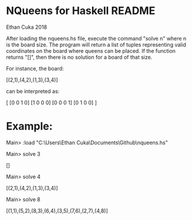 # NQueens for Haskell README
Ethan Cuka 2018

After loading the nqueens.hs file, execute the command "solve n" where n is the board size. The program will return a list of tuples representing valid coordinates on the board where queens can be placed. If the function returns "[]", then there is no solution for a board of that size.

For instance, the board:

[(2,1),(4,2),(1,3),(3,4)]

can be interpreted as:

[
[0 0 1 0]
[1 0 0 0]
[0 0 0 1]
[0 1 0 0]
]

# Example:

Main> :load "C:\\Users\\Ethan Cuka\\Documents\\Github\\nqueens.hs"

Main> solve 3

[]

Main> solve 4

[(2,1),(4,2),(1,3),(3,4)]

Main> solve 8

[(1,1),(5,2),(8,3),(6,4),(3,5),(7,6),(2,7),(4,8)]
